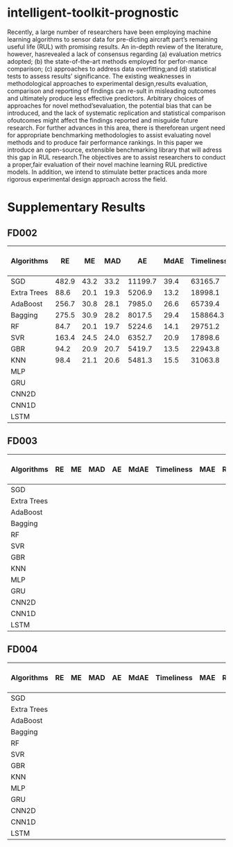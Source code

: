 # intelligent-toolkit-prognostic

Recently,  a  large  number  of  researchers  have  been employing  machine  learning  algorithms  to  sensor  data  for  pre-dicting aircraft part’s remaining useful life (RUL) with promising results.   An   in-depth   review   of   the   literature,   however,   hasrevealed  a  lack  of  consensus  regarding  (a)  evaluation  metrics adopted;  (b)  the  state-of-the-art  methods  employed  for  perfor-mance comparison; (c)  approaches  to  address  data  overfitting;and (d) statistical tests to assess results’ significance. The existing weaknesses in methodological approaches to experimental design,results evaluation, comparison and reporting of findings can re-sult in misleading outcomes and ultimately produce less effective predictors.  Arbitrary  choices  of  approaches  for  novel  method’sevaluation,  the  potential  bias  that  can  be  introduced,  and  the lack   of   systematic   replication   and   statistical   comparison   ofoutcomes might affect the findings reported and misguide future research.  For  further  advances  in  this  area,  there  is  thereforean urgent need for appropriate benchmarking methodologies to assist evaluating novel methods and to produce fair performance rankings.  In  this  paper  we  introduce  an  open-source,  extensible benchmarking library that will adress this gap in RUL research.The  objectives  are  to  assist  researchers  to  conduct  a  proper,fair  evaluation  of  their  novel  machine  learning  RUL  predictive models. In addition, we intend to stimulate better practices anda  more  rigorous  experimental  design  approach  across  the  field.

# Supplementary Results

## FD002
| Algorithms  | RE    | ME  | MAD | AE     | MdAE | Timeliness | MAE | RMSE | R^2  | sMAPE (%) | Training Time (s) | Testing Time (s) |
|-------------|-------|-----|-----|--------|------|------------|-----|------|------|-----------|-------------------|------------------|
| SGD         | 482.9 | 43.2|33.2 | 11199.7|39.4  | 63165.7    | 43.2| 51.7 | 0.073| 59.6      |   0.064           |                  |
| Extra Trees | 88.6  | 20.1|19.3 | 5206.9 |13.2  | 18998.1    | 20.1| 27.4 | 0.738| 27.9      |   58.6            |                  |
| AdaBoost    | 256.7 | 30.8|28.1 | 7985.0 |26.6  | 65739.4    | 30.8| 37.4 | 0.514| 48.5      |   51.5            |                  |
| Bagging     | 275.5 | 30.9|28.2 | 8017.5 |29.4  | 158864.3   | 30.9| 36.6 | 0.534| 50.4      |   3.97            |                  |
| RF          | 84.7  | 20.1|19.7 | 5224.6 |14.1  | 29751.2    | 20.1| 27.9 | 0.730| 27.6      |   110.5           |                  |
| SVR         | 163.4 | 24.5|24.0 | 6352.7 |20.9  | 17898.6    | 24.5| 30.3 | 0.682| 45.8      |   141.9           |                  |
| GBR         | 94.2  | 20.9|20.7 | 5419.7 |13.5  | 22943.8    | 20.9| 28.2 | 0.723| 33.3      |   29.9            |                  |
| KNN         | 98.4  | 21.1|20.6 | 5481.3 |15.5  | 31063.8    | 21.1| 28.5 | 0.717| 30.1      |   0.011           |                  |
| MLP         |    |    |     |        |      |            |     |      |     |           |                   |                  |
| GRU         |    |    |     |        |      |            |     |      |     |           |                   |                  |
| CNN2D       |    |    |     |        |      |            |     |      |     |           |                   |                  |
| CNN1D       |    |    |     |        |      |            |     |      |     |           |                   |                  |
| LSTM        |    |    |     |        |      |            |     |      |     |           |                   |                  |

## FD003
| Algorithms  | RE | ME | MAD | AE | MdAE | Timeliness | MAE | RMSE | R^2 | sMAPE (%) | Training Time (s) | Testing Time (s) |
|-------------|----|----|-----|----|------|------------|-----|------|-----|-----------|-------------------|------------------|
| SGD         |    |    |     |    |      |            |     |      |     |           |                   |                  |
| Extra Trees |    |    |     |    |      |            |     |      |     |           |                   |                  |
| AdaBoost    |    |    |     |    |      |            |     |      |     |           |                   |                  |
| Bagging     |    |    |     |    |      |            |     |      |     |           |                   |                  |
| RF          |    |    |     |    |      |            |     |      |     |           |                   |                  |
| SVR         |    |    |     |    |      |            |     |      |     |           |                   |                  |
| GBR         |    |    |     |    |      |            |     |      |     |           |                   |                  |
| KNN         |    |    |     |    |      |            |     |      |     |           |                   |                  |
| MLP         |    |    |     |    |      |            |     |      |     |           |                   |                  |
| GRU         |    |    |     |    |      |            |     |      |     |           |                   |                  |
| CNN2D       |    |    |     |    |      |            |     |      |     |           |                   |                  |
| CNN1D       |    |    |     |    |      |            |     |      |     |           |                   |                  |
| LSTM        |    |    |     |    |      |            |     |      |     |           |                   |                  |

## FD004
| Algorithms  | RE | ME | MAD | AE | MdAE | Timeliness | MAE | RMSE | R^2 | sMAPE (%) | Training Time (s) | Testing Time (s) |
|-------------|----|----|-----|----|------|------------|-----|------|-----|-----------|-------------------|------------------|
| SGD         |    |    |     |    |      |            |     |      |     |           |                   |                  |
| Extra Trees |    |    |     |    |      |            |     |      |     |           |                   |                  |
| AdaBoost    |    |    |     |    |      |            |     |      |     |           |                   |                  |
| Bagging     |    |    |     |    |      |            |     |      |     |           |                   |                  |
| RF          |    |    |     |    |      |            |     |      |     |           |                   |                  |
| SVR         |    |    |     |    |      |            |     |      |     |           |                   |                  |
| GBR         |    |    |     |    |      |            |     |      |     |           |                   |                  |
| KNN         |    |    |     |    |      |            |     |      |     |           |                   |                  |
| MLP         |    |    |     |    |      |            |     |      |     |           |                   |                  |
| GRU         |    |    |     |    |      |            |     |      |     |           |                   |                  |
| CNN2D       |    |    |     |    |      |            |     |      |     |           |                   |                  |
| CNN1D       |    |    |     |    |      |            |     |      |     |           |                   |                  |
| LSTM        |    |    |     |    |      |            |     |      |     |           |                   |                  |
